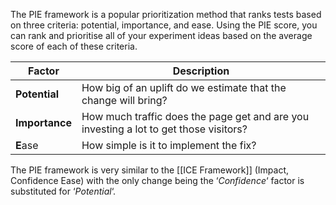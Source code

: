 The PIE framework is a popular prioritization method that ranks tests based on three criteria: potential, importance, and ease. Using the PIE score, you can rank and prioritise all of your experiment ideas based on the average score of each of these criteria.

| Factor         | Description                                                                           |
| -------------- | ------------------------------------------------------------------------------------- |
| **Potential**  | How big of an uplift do we estimate that the change will bring?                       |
| **Importance** | How much traffic does the page get and are you investing a lot to get those visitors? |
| **E**ase       | How simple is it to implement the fix?                                                |

The PIE framework is very similar to the [[ICE Framework]] (Impact, Confidence Ease) with the only change being the ‘_Confidence_‘ factor is substituted for ‘_Potential_‘.